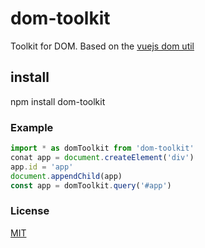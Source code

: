 # dom-toolkit

Toolkit for DOM. Based on the [vuejs dom util](https://github.com/vuejs/vue/blob/dev/src/util/dom.js)

## install
  npm install dom-toolkit

### Example
```javascript
import * as domToolkit from 'dom-toolkit'
conat app = document.createElement('div')
app.id = 'app'
document.appendChild(app)
const app = domToolkit.query('#app')
```
### License
[MIT](https://opensource.org/licenses/mit-license.php)
